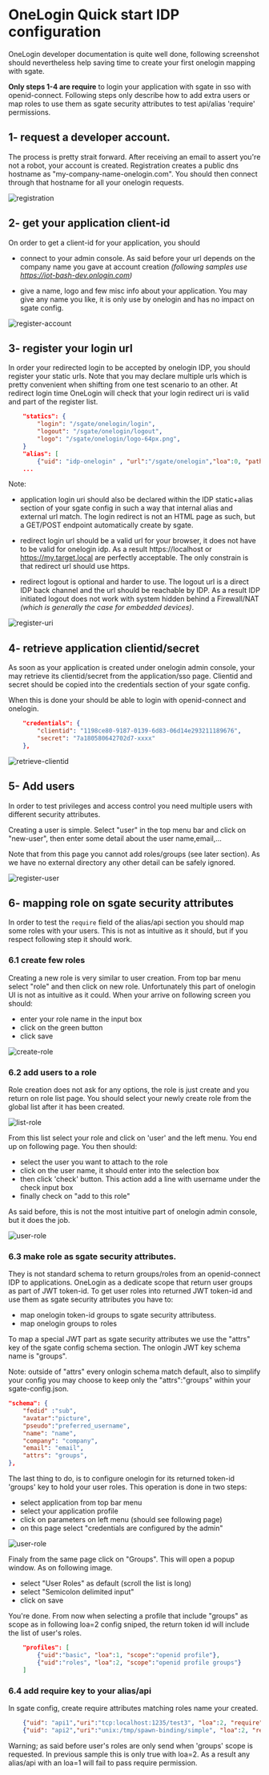# OneLogin Quick start IDP configuration

OneLogin developer documentation is quite well done, following screenshot should nevertheless help saving time to create your first onelogin mapping with sgate.

**Only steps 1-4 are require** to login your application with sgate in sso with openid-connect. Following steps only describe how to add extra users or map roles to use them as sgate security attributes to test api/alias 'require' permissions.

## 1- request a developer account.

The process is pretty strait forward. After receiving an email to assert you're not a robot, your account is created. Registration creates a public dns hostname as "my-company-name-onelogin.com". You should then connect through that hostname for all your onelogin requests.

![registration](./onlogin/01-register-account.png)

## 2- get your application client-id

On order to get a client-id for your application, you should

* connect to your admin console. As said before your url depends on the company name you gave at account creation *(following samples use https://iot-bash-dev.onlogin.com)*

* give a name, logo and few misc info about your application. You may give any name you like, it is only use by onelogin and has no impact on sgate config.

![register-account](./onlogin/02-register-app.png)

## 3- register your login url

In order your redirected login to be accepted by onelogin IDP, you should register your static urls. Note that you may declare multiple urls which is pretty convenient when shifting from one test scenario to an other. At redirect login time OneLogin will check that your login redirect uri is valid and part of the register list.

```json
    "statics": {
        "login": "/sgate/onelogin/login",
        "logout": "/sgate/onelogin/logout",
        "logo": "/sgate/onelogin/logo-64px.png",
    }
    "alias": [
        {"uid": "idp-onelogin" , "url":"/sgate/onelogin","loa":0, "path":"idps/onelogin" },
    ...
```

Note:

* application login uri should also be declared within the IDP static+alias section of your sgate config in such a way that internal alias and external url match. The login redirect is not an HTML page as such, but a GET/POST endpoint  automatically create by sgate.

* redirect login url should be a valid url for your browser, it does not have to be valid for onelogin idp. As a result https://localhost or https://my.target.local are perfectly acceptable. The only constrain is that redirect url should use https.

* redirect logout is optional and harder to use. The logout url is a direct IDP back channel and the url should be reachable by IDP. As a result IDP initiated logout does not work with system hidden behind a Firewall/NAT *(which is generally the case for embedded devices)*.

![register-uri](./onlogin/03-register-uri.png)


## 4- retrieve application clientid/secret

As soon as your application is created under onelogin admin console, your may retrieve its clientid/secret from the application/sso page. Clientid and secret should be copied into the credentials section of your sgate config.

When this is done your should be able to login with openid-connect and onelogin.

```json
    "credentials": {
        "clientid": "1198ce80-9187-0139-6d83-06d14e293211189676",
        "secret": "7a180580642702d7-xxxx"
    },
```
![retrieve-clientid](./onlogin/04-clientid-secret.png)

## 5- Add users

In order to test privileges and access control you need multiple users with different security attributes.

Creating a user is simple. Select "user" in the top menu bar and click on "new-user", then enter some detail about the user name,email,...

Note that from this page you cannot add roles/groups (see later section). As we have no external directory any other detail can be safely ignored.

![register-user](./onlogin/05-register-user.png)


## 6- mapping role on sgate security attributes

In order to test the ```require``` field of the alias/api section you should map some roles with your users. This is not as intuitive as it should, but if you respect following step it should work.

### 6.1 create few roles

Creating a new role is very similar to user creation. From top bar menu select "role" and then click on new role. Unfortunately this part of onelogin UI is not as intuitive as it could. When your arrive on following screen you should:
* enter your role name in the input box
* click on the green button
* click save

![create-role](./onlogin/06-add-role.png)

### 6.2 add users to a role

Role creation does not ask for any options, the role is just create and you return on role list page. You should select your newly create role from the global list after it has been created.

![list-role](./onlogin/06-list-role.png)

From this list select your role and click on 'user' and the left menu. You end up on following page. You then should:

* select the user you want to attach to the role
* click on the user name, it should enter into the selection box
* then click 'check' button. This action add a line with username under the check input box
* finally check on "add to this role"

As said before, this is not the most intuitive part of onelogin admin console, but it does the job.

![user-role](./onlogin/06-user-role.png)

### 6.3 make role as sgate security attributes.

They is not standard schema to return groups/roles from an openid-connect IDP to applications. OneLogin as a dedicate scope that return user groups as part of JWT token-id. To get user roles into returned JWT token-id and use them as sgate security attributes you have to:

* map onelogin token-id groups to sgate security attributess.
* map onelogin groups to roles

To map a special JWT part as sgate security attributes we use the "attrs" key of the sgate config schema section. The onlogin JWT key schema name is "groups".

Note: outside of "attrs" every onlogin schema match default, also to simplify your config you may choose to keep only the "attrs":"groups" within your sgate-config.json.

```json
"schema": {
    "fedid" :"sub",
    "avatar":"picture",
    "pseudo":"preferred_username",
    "name": "name",
    "company": "company",
    "email": "email",
    "attrs": "groups",
},
```
The last thing to do, is to configure onelogin for its returned token-id 'groups' key to hold your user roles. This operation is done in two steps:

* select application from top bar menu
* select your application profile
* click on parameters on left menu (should see following page)
* on this page select "credentials are configured by the admin"

![user-role](./onlogin/07-app-credentials.png)

Finaly from the same page click on "Groups". This will open a popup window. As on following image.
* select "User Roles" as default (scroll the list is long)
* select "Semicolon delimited input"
* click on save

You're done. From now when selecting a profile that include "groups" as scope as in following loa=2 config sniped, the return token id will include the list of user's roles.

```json
    "profiles": [
        {"uid":"basic", "loa":1, "scope":"openid profile"},
        {"uid":"roles", "loa":2, "scope":"openid profile groups"}
    ]
```


### 6.4 add require key to your alias/api

In sgate config, create require attributes matching roles name your created.

```json
    {"uid": "api1","uri":"tcp:localhost:1235/test3", "loa":2, "require": ["admin"]},
    {"uid": "api2","uri":"unix:/tmp/spawn-binding/simple", "loa":2, "require": ["user"]}
```

Warning; as said before user's roles are only send when 'groups' scope is requested. In previous sample this is only true with loa=2. As a result any alias/api with an loa=1 will fail to pass require permission.